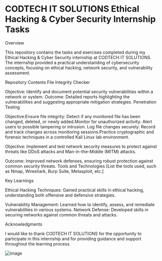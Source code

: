 # CODTECH IT SOLUTIONS Ethical Hacking & Cyber Security Internship Tasks

Overview

This repository contains the tasks and exercises completed during my Ethical Hacking & Cyber Security internship at CODTECH IT SOLUTIONS. The internship provided a practical understanding of cybersecurity concepts, focusing on ethical hacking, network security, and vulnerability assessment.

Repository Contents
File Integrity Checker

Objective: Identify and document potential security vulnerabilities within a network or system.
Outcome: Detailed reports highlighting the vulnerabilities and suggesting appropriate mitigation strategies.
Penetration Testing


Objective:Ensure file integrity: Detect if any monitored file has been changed, deleted, or newly added.Monitor for unauthorized activity: Alert users to possible tampering or intrusion.
Log file changes securely: Record and track changes across monitoring sessions.Practice cryptographic and forensic techniques in a controlled Kali Linux lab environment.


Objective: Implement and test network security measures to protect against threats like DDoS attacks and Man-in-the-Middle (MITM) attacks.


Outcome: Improved network defenses, ensuring robust protection against common security threats.
Tools and Technologies
[List the tools used, such as Nmap, Wireshark, Burp Suite, Metasploit, etc.]

Key Learnings

Ethical Hacking Techniques: Gained practical skills in ethical hacking, understanding both offensive and defensive strategies.


Vulnerability Management: Learned how to identify, assess, and remediate vulnerabilities in various systems.
Network Defense: Developed skills in securing networks against common threats and attacks.

Acknowledgments

I would like to thank CODTECH IT SOLUTIONS for the opportunity to participate in this internship and for providing guidance and support throughout the learning process.



![image](https://github.com/user-attachments/assets/60968019-29e5-4754-aef6-9dab14275aa3)
